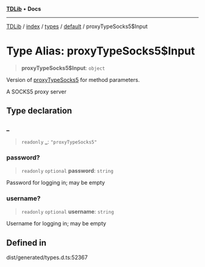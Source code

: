 [**TDLib**](../../../../../../README.md) • **Docs**

***

[TDLib](../../../../../../modules.md) / [index](../../../../../README.md) / [types](../../../README.md) / [default](../README.md) / proxyTypeSocks5$Input

# Type Alias: proxyTypeSocks5$Input

> **proxyTypeSocks5$Input**: `object`

Version of [proxyTypeSocks5](proxyTypeSocks5.md) for method parameters.

A SOCKS5 proxy server

## Type declaration

### \_

> `readonly` **\_**: `"proxyTypeSocks5"`

### password?

> `readonly` `optional` **password**: `string`

Password for logging in; may be empty

### username?

> `readonly` `optional` **username**: `string`

Username for logging in; may be empty

## Defined in

dist/generated/types.d.ts:52367
